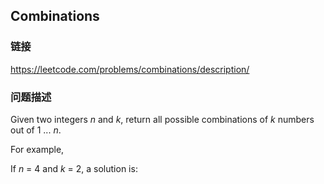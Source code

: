 ## Combinations  
### 链接  
https://leetcode.com/problems/combinations/description/  
### 问题描述

Given two integers *n* and *k*, return all possible combinations of *k* numbers out of 1 ... *n*.



For example,<br />
If *n* = 4 and *k* = 2, a solution is:


